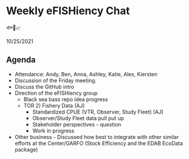 
# Weekly eFISHiency Chat #

🐟📡📈

10/25/2021

## Agenda ## 

- Attendance: Andy, Ben, Anna, Ashley, Katie, Alex, Kiersten
- Discussion of the Friday meeting.
- Discuss the GitHub intro
- Direction of the eFISHiency group
  - Black sea bass repo idea progress
  -   TOR 2) Fishery Data (AJ)
      - Standardized CPUE (VTR, Observer, Study Fleet) (AJ)
      - Observer/Study Fleet data pull put up
      - Stakeholder perspectives - question
      - Work in progress
- Other business
      - Discussed how best to integrate with other similar efforts at the Center/GARFO (Stock Efficiency and the EDAB EcoData package)
